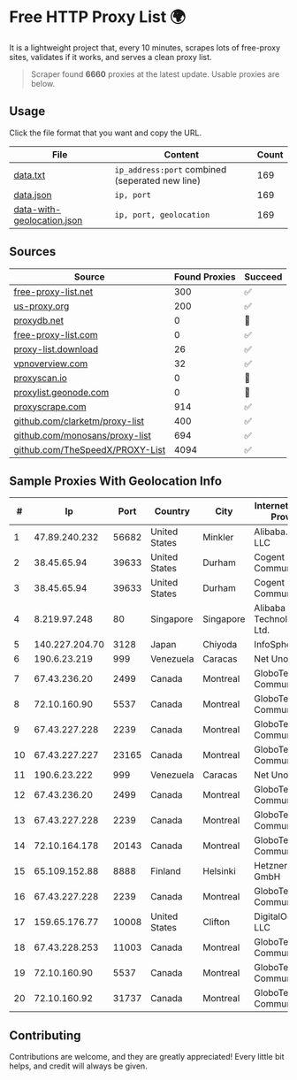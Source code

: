 
# Free HTTP Proxy List 🌍

It is a lightweight project that, every 10 minutes, scrapes lots of free-proxy sites, validates if it works, and serves a clean proxy list.


> Scraper found **6660** proxies at the latest update. Usable proxies are below.

## Usage

Click the file format that you want and copy the URL.


|File|Content|Count|
|----|-------|-----|
|[data.txt](https://raw.githubusercontent.com/themiralay/Proxy-List-World/master/data.txt)|`ip_address:port` combined (seperated new line)|169|
|[data.json](https://raw.githubusercontent.com/themiralay/Proxy-List-World/master/data.json)|`ip, port`|169|
|[data-with-geolocation.json](https://raw.githubusercontent.com/themiralay/Proxy-List-World/master/data-with-geolocation.json)|`ip, port, geolocation`|169|

## Sources

|Source|Found Proxies|Succeed|
|------|-------------|-------|
|[free-proxy-list.net](https://free-proxy-list.net)|300|✅|
|[us-proxy.org](https://www.us-proxy.org)|200|✅|
|[proxydb.net](http://proxydb.net)|0|🚫|
|[free-proxy-list.com](https://free-proxy-list.com/?page=&port=&type%5B%5D=http&type%5B%5D=https&up_time=0&search=Search)|0|✅|
|[proxy-list.download](https://www.proxy-list.download/HTTP)|26|✅|
|[vpnoverview.com](https://vpnoverview.com/privacy/anonymous-browsing/free-proxy-servers)|32|✅|
|[proxyscan.io](https://www.proxyscan.io)|0|🚫|
|[proxylist.geonode.com](https://proxylist.geonode.com/api/proxy-list?limit=300&page=1&sort_by=lastChecked&sort_type=desc&protocols=http,https)|0|🚫|
|[proxyscrape.com](https://api.proxyscrape.com/v2/?request=displayproxies&protocol=http&timeout=10000&country=all&ssl=all&anonymity=all)|914|✅|
|[github.com/clarketm/proxy-list](https://raw.githubusercontent.com/clarketm/proxy-list/master/proxy-list-raw.txt)|400|✅|
|[github.com/monosans/proxy-list](https://raw.githubusercontent.com/monosans/proxy-list/main/proxies/http.txt)|694|✅|
|[github.com/TheSpeedX/PROXY-List](https://raw.githubusercontent.com/TheSpeedX/PROXY-List/master/http.txt)|4094|✅|


## Sample Proxies With Geolocation Info

|#|Ip|Port|Country|City|Internet Service Provider|
|-|--|----|-------|----|-------------------------|
|1|47.89.240.232|56682|United States|Minkler|Alibaba.com LLC|
|2|38.45.65.94|39633|United States|Durham|Cogent Communications|
|3|38.45.65.94|39633|United States|Durham|Cogent Communications|
|4|8.219.97.248|80|Singapore|Singapore|Alibaba (US) Technology Co., Ltd.|
|5|140.227.204.70|3128|Japan|Chiyoda|InfoSphere|
|6|190.6.23.219|999|Venezuela|Caracas|Net Uno|
|7|67.43.236.20|2499|Canada|Montreal|GloboTech Communications|
|8|72.10.160.90|5537|Canada|Montreal|GloboTech Communications|
|9|67.43.227.228|2239|Canada|Montreal|GloboTech Communications|
|10|67.43.227.227|23165|Canada|Montreal|GloboTech Communications|
|11|190.6.23.222|999|Venezuela|Caracas|Net Uno|
|12|67.43.236.20|2499|Canada|Montreal|GloboTech Communications|
|13|67.43.227.228|2239|Canada|Montreal|GloboTech Communications|
|14|72.10.164.178|20143|Canada|Montreal|GloboTech Communications|
|15|65.109.152.88|8888|Finland|Helsinki|Hetzner Online GmbH|
|16|67.43.227.228|2239|Canada|Montreal|GloboTech Communications|
|17|159.65.176.77|10008|United States|Clifton|DigitalOcean, LLC|
|18|67.43.228.253|11003|Canada|Montreal|GloboTech Communications|
|19|72.10.160.90|5537|Canada|Montreal|GloboTech Communications|
|20|72.10.160.92|31737|Canada|Montreal|GloboTech Communications|



## Contributing

Contributions are welcome, and they are greatly appreciated! Every
little bit helps, and credit will always be given.

